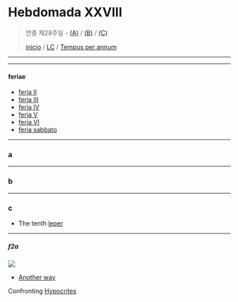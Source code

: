 # Hebdomada XXVIII

> 연중 제28주일  - [(A)](#a) / [(B)](#b) / [(C)](#c)  
  
> [inicio](../../README.md) / [LC](../../LC.md) / [Tempus per annum](../LH.md)  

----



----

#### feriae

- [feria II](#f2a)
- [feria III](#f3a)
- [feria IV](#f4a)
- [feria V](#f5a)
- [feria VI](#f6a)
- [feria sabbato](#fsa)

----

### a

----

### b


----

### c

- The tenth [leper](https://www.ncronline.org/spirituality/pencil-preaching/pencil-preaching/tenth-leper)  


----

##### f2a

![](https://www.ncronline.org/files/styles/article_one_third_width/public/angel%20of%20the%20world.jpg)

- [Another way](https://www.ncronline.org/spirituality/pencil-preaching/pencil-preaching/another-way)  

Confronting [Hypocrites](https://www.ncronline.org/spirituality/pencil-preaching/pencil-preaching/confronting-hypocrites)